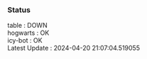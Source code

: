 ### Status


table : DOWN  
hogwarts : OK  
icy-bot : OK  
Latest Update : 2024-04-20 21:07:04.519055
